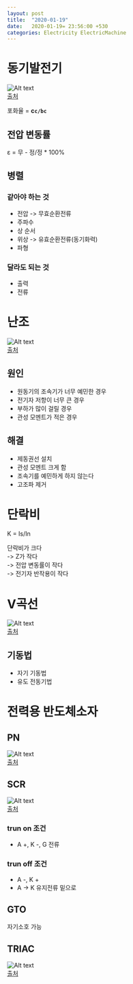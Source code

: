 ```yaml
---
layout: post
title:  "2020-01-19"
date:   2020-01-19= 23:56:00 +530
categories: Electricity ElectricMachine
---
```


# 동기발전기   

![Alt text](../../../../../img/electricity/DBP.gif)   
[출처](https://rlcnf.net/bbs/board.php?bo_table=electricity&wr_id=1222)   

포화율 = **c`c/bc`**   

## 전압 변동률
ε = 무 - 정/정 * 100%   

## 병렬   

### 같아야 하는 것   

   + 전압 -> 무효순환전류
   + 주파수
   + 상 순서
   + 위상 -> 유효순환전류(동기화력)
   + 파형

### 달라도 되는 것   

   + 출력
   + 전류   

# 난조   

![Alt text](../../../../../img/electricity/NJ.png)   
[출처](https://m.blog.naver.com/PostView.nhn?blogId=redpkzo&logNo=221168109315&proxyReferer=https:%2F%2Fwww.google.com%2F)   

## 원인   
   + 원동기의 조속기가 너무 예민한 경우
   + 전기자 저항이 너무 큰 경우
   + 부하가 많이 걸릴 경우
   + 관성 모멘트가 적은 경우   

## 해결   
   + 제동권선 설치
   + 관성 모멘트 크게 함
   + 조속기를 예민하게 하지 않는다
   + 고조파 제거   

# 단락비   

K = Is/In   

단락비가 크다   
-> Z가 작다   
-> 전압 변동률이 작다   
-> 전기자 반작용이 작다   

# V곡선   

![Alt text](../../../../../img/electricity/V.png)   
[출처](https://m.blog.naver.com/PostView.nhn?blogId=redpkzo&logNo=221171256662&proxyReferer=https:%2F%2Fwww.google.com%2F)   

## 기동법   

   + 자기 기동법
   + 유도 전동기법   

# 전력용 반도체소자   

## PN
![Alt text](../../../../../img/electricity/PN.png)   
[출처](http://egloos.zum.com/kimjaeyeon/v/7074912)     

## SCR
![Alt text](../../../../../img/electricity/SCR.png)   
[출처](https://instrumentationtools.com/topic/silicon-controlled-rectifier-scr/)   

### trun on 조건   

   + A +, K -, G 전류   

### trun off 조건   

   + A -, K +
   + A -> K 유지전류 밑으로   

## GTO   

자기소호 가능   

## TRIAC   

![Alt text](../../../../../img/electricity/TRIAC.png)   
[출처](https://article2.tistory.com/15)
